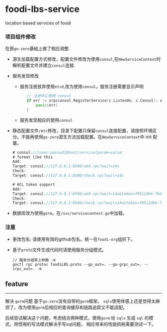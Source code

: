 # foodi-lbs-service

location based services of foodi


### 项目组件修改

在原`go-zero`基础上做了相应调整.

* 源生加载配置方式修改，配置文件修改为使用`consul`,在`NewServiceContext`时解析配置文件并建立`consul`连接.
* 服务发现修改
  * 服务注册放弃使用`etcd`,改为使用`consul`。服务注册需要显示声明
    ```go
       // 注册中心使用 consul
       if err := zrpcconsul.RegisterService(c.ListenOn, c.Consul); err != nil {
           panic(err)
       }
  
  * 服务发现相应的使用`consul`

* 静态配置文件`/etc`修改，目录下配置只保留`consul`连接配置，请按照环境区分。不能再使用`go-zero`源生方法加载配置。在`NewServiceContext`中 init 配置。
  ```go
  # consul://[user:passwd]@host/service?param=value'
  # format like this
  Add:
  Target: consul://127.0.0.1:8500/add.rpc?wait=14s
  Check:
  Target: consul://127.0.0.1:8500/check.rpc?wait=14s

  # ACL token support
  Add:
  Target: consul://127.0.0.1:8500/add.rpc?wait=14s&token=f0512db6-76d6-f25e-f344-a98cc3484d42
  Check:
  Target: consul://127.0.0.1:8500/check.rpc?wait=14s&token=f0512db6-76d6-f25e-f344-a98cc3484d42

* 数据库改为使用`gorm`。在`/svc/servicecontext.go`中加载。

### 注意

* 更改包名: 请使用有效的github包名。统一在`foodi-org`组织下。
* 基于`proto`文件生成代码时请使用服务分组模式。

  ```shell
  // 服务分组带上参数 -m
  goctl rpc protoc foodiLBS.proto --go_out=. --go-grpc_out=. --zrpc_out=. -m
  ```

## feature
***
解决 `gorm`问题
基于`go-zero`没有自带的`gorm`框架， `sqlx`使用体感上还是觉得太麻烦了。改为使用`gorm`后相应的查询缓存和链路追踪又不能适配。

后续尝试解决这个问题，考虑结合两种模式，使用`gorm` 给 `sqlx` 生成 `sql` 的模式，用惯用的写法模式解决手写sql问题。
相应带来的性能损耗需要测试一下。

